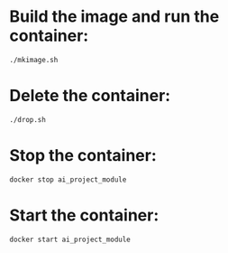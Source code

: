 # Build the image and run the container:
```shell
./mkimage.sh
```
# Delete the container:
```shell
./drop.sh
```

# Stop the container:
```shell
docker stop ai_project_module
```

# Start the container:
```shell
docker start ai_project_module
```